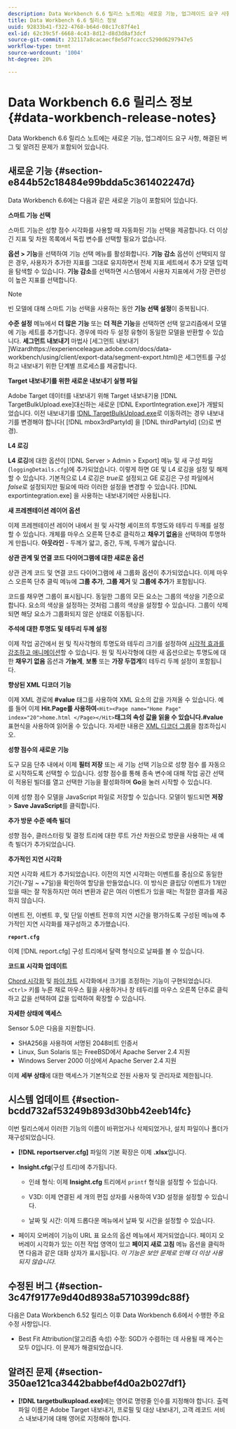 ```yaml
---
description: Data Workbench 6.6 릴리스 노트에는 새로운 기능, 업그레이드 요구 사항, 해결된 버그 및 알려진 문제가 포함되어 있습니다.
title: Data Workbench 6.6 릴리스 정보
uuid: 92833b41-f322-4768-b64d-08c17c87f4e1
exl-id: 62c39c5f-6668-4c43-8d12-d8d3d8af3dcf
source-git-commit: 232117a8cacaecf8e5d7fcaccc5290d6297947e5
workflow-type: tm+mt
source-wordcount: '1004'
ht-degree: 20%

---
```


# Data Workbench 6.6 릴리스 정보{#data-workbench-release-notes}

Data Workbench 6.6 릴리스 노트에는 새로운 기능, 업그레이드 요구 사항, 해결된 버그 및 알려진 문제가 포함되어 있습니다.

## 새로운 기능 {#section-e844b52c18484e99bdda5c361402247d}

Data Workbench 6.6에는 다음과 같은 새로운 기능이 포함되어 있습니다.

**스마트 기능 선택**

스마트 기능은 성향 점수 시각화를 사용할 때 자동화된 기능 선택을 제공합니다. 더 이상 긴 지표 및 차원 목록에서 독립 변수를 선택할 필요가 없습니다.

**옵션 > 기능**&#x200B;을 선택하여 기능 선택 메뉴를 활성화합니다. **기능 감소** 옵션이 선택되지 않은 경우, 사용자가 추가한 지표를 그대로 유지하면서 전체 지표 세트에서 추가 모델 입력을 탐색할 수 있습니다. **기능 감소**&#x200B;를 선택하면 시스템에서 사용자 지표에서 가장 관련성이 높은 지표를 선택합니다.

>[!NOTE]
>
>빈 모델에 대해 스마트 기능 선택을 사용하는 동안 **기능 선택 설정**&#x200B;이 중복됩니다.

**수준 설정** 메뉴에서 **더 많은 기능** 또는 **더 적은 기능**을 선택하면 선택 알고리즘에서 모델에 기능 세트를 추가합니다. 경우에 따라 두 설정 유형이 동일한 모델을 반환할 수 있습니다.
**세그먼트 내보내기** 마법사 [세그먼트 내보내기 ]Wizardhttps://experienceleague.adobe.com/docs/data-workbench/using/client/export-data/segment-export.html)은 세그먼트를 구성하고 내보내기 위한 단계별 프로세스를 제공합니다.

**Target 내보내기를 위한 새로운 내보내기 실행 파일**

Adobe Target 데이터를 내보내기 위해 Target 내보내기용 [!DNL TargetBulkUpload.exe]대신하는 새로운 [!DNL ExportIntegration.exe]가 개발되었습니다. 이전 내보내기를 [!DNL TargetBulkUpload.exe](으)로 이동하려는 경우 내보내기를 변경해야 합니다( [!DNL mbox3rdPartyId] 을 [!DNL thirdPartyId] (으)로 변경).

**L4 로깅**

**L4 로깅**&#x200B;에 대한 옵션이 [!DNL Server > Admin > Export] 메뉴 및 새 구성 파일(`loggingDetails.cfg`)에 추가되었습니다. 이렇게 하면 GE 및 L4 로깅을 설정 및 해제할 수 있습니다. 기본적으로 L4 로깅은 *true*&#x200B;로 설정되고 GE 로깅은 구성 파일에서 *false*&#x200B;로 설정되지만 필요에 따라 이러한 설정을 변경할 수 있습니다. [!DNL exportintegration.exe] 을 사용하는 내보내기에만 사용됩니다.

**새 프레젠테이션 레이어 옵션**

이제 프레젠테이션 레이어 내에서 원 및 사각형 셰이프의 투명도와 테두리 두께를 설정할 수 있습니다. 개체를 마우스 오른쪽 단추로 클릭하고 **채우기 없음**&#x200B;을 선택하여 투명하게 만듭니다. **아웃라인** - 두께가 얇고, 중간, 두께, 두께가 얇습니다.

**상관 관계 및 연결 코드 다이어그램에 대한 새로운 옵션**

상관 관계 코드 및 연결 코드 다이어그램에 새 그룹화 옵션이 추가되었습니다. 이제 마우스 오른쪽 단추 클릭 메뉴에 **그룹 추가**, **그룹 제거** 및 **그룹에 추가**&#x200B;가 포함됩니다.

코드를 채우면 그룹이 표시됩니다. 동일한 그룹의 모든 요소는 그룹의 색상을 기준으로 합니다. 요소의 색상을 설정하는 것처럼 그룹의 색상을 설정할 수 있습니다. 그룹이 삭제되면 해당 요소가 그룹화되지 않은 상태로 이동됩니다.

**주석에 대한 투명도 및 테두리 두께 설정**

이제 작업 공간에서 원 및 직사각형의 투명도와 테두리 크기를 설정하여 [시각적 효과를 강조하고 애니메이션](../../home/c-get-started/c-vis/c-present-layer.md#concept-1235f55dfeb14e0898a1cbc13a827f67)할 수 있습니다. 원 및 직사각형에 대한 새 옵션으로는 투명도에 대한 **채우기 없음** 옵션과 **가늘게**, **보통** 또는 **가장 두껍게**&#x200B;의 테두리 두께 설정이 포함됩니다.

**향상된 XML 디코더 기능**

이제 XML 경로에 **#value** 태그를 사용하여 XML 요소의 값을 가져올 수 있습니다. 예를 들어 이제 **Hit.Page를 사용하여&#x200B;**`<Hit><Page name="Home Page" index="20">home.html </Page></Hit>`**태그의 속성 값을 읽을 수 있습니다.#value** 표현식을 사용하여 읽어올 수 있습니다. 자세한 내용은 [XML 디코더 그룹](../../home/c-dataset-const-proc/c-dataset-inc-files/c-types-dataset-inc-files/c-log-proc-dataset-inc-files/c-xml-dec-grps.md#concept-5eda5ab253724674832f6951e2a0d1c3)을 참조하십시오.

**성향 점수의 새로운 기능**

도구 모음 단추 내에서 이제 **필터 저장** 또는 새 기능 선택 기능으로 성향 점수 를 자동으로 시작하도록 선택할 수 있습니다. 성향 점수를 통해 종속 변수에 대해 작업 공간 선택이 적용된 빌더를 열고 선택한 기능을 활성화하며 **Go**&#x200B;을 눌러 시작할 수 있습니다.

이제 성향 점수 모델을 JavaScript 파일로 저장할 수 있습니다. 모델이 빌드되면 **저장** > **Save JavaScript**&#x200B;를 클릭합니다.

**추가 방문 수준 예측 빌더**

성향 점수, 클러스터링 및 결정 트리에 대한 루트 가산 차원으로 방문을 사용하는 새 예측 빌더가 추가되었습니다.

**추가적인 지연 시각화**

지연 시각화 세트가 추가되었습니다. 이전의 지연 시각화는 이벤트를 중심으로 동일한 기간(-7일 ~ +7일)을 확인하여 할당을 만들었습니다. 이 방식은 클립당 이벤트가 1개만 있을 때는 잘 작동하지만 여러 변환과 같은 여러 이벤트가 있을 때는 적절한 결과를 제공하지 않습니다.

이벤트 전, 이벤트 후, 및 단일 이벤트 전후의 지연 시간을 평가하도록 구성된 메뉴에 추가적인 지연 시각화를 재구성하고 추가했습니다.

**`report.cfg`**

이제 [!DNL report.cfg] 구성 트리에서 달력 형식으로 날짜를 볼 수 있습니다.

**코드표 시각화 업데이트**

[Chord 시각화](../../home/c-get-started/c-analysis-vis/c-chord-visualization.md#concept-ca600beb11674f3bb2696edf41f1dda9) 및 [파이 차트](../../home/c-get-started/c-analysis-vis/c-pie-chart.md#concept-65bd6e41ee814684a7f53ea69142f21c) 시각화에서 크기를 조정하는 기능이 구현되었습니다. `<Ctrl>` 키를 누른 채로 마우스 휠을 사용하거나 창 테두리를 마우스 오른쪽 단추로 클릭하고 값을 선택하여 값을 입력하여 확장할 수 있습니다.

**자세한 상태에 액세스**

Sensor 5.0은 다음을 지원합니다.

* SHA256을 사용하여 서명된 2048비트 인증서
* Linux, Sun Solaris 또는 FreeBSD에서 Apache Server 2.4 지원
* Windows Server 2000 이상에서 Apache Server 2.4 지원

이제 **세부 상태**&#x200B;에 대한 액세스가 기본적으로 전원 사용자 및 관리자로 제한됩니다.

## 시스템 업데이트 {#section-bcdd732af53249b893d30bb42eeb14fc}

이번 릴리스에서 이러한 기능의 이름이 바뀌었거나 삭제되었거나, 설치 파일이나 폴더가 재구성되었습니다.

* **[!DNL reportserver.cfg]** 파일의 기본 확장은 이제 **.xlsx**&#x200B;입니다.

* **Insight.cfg**(구성 트리)에 추가됩니다.

   * 인쇄 형식: 이제 **Insight.cfg** 트리에서 `printf` 형식을 설정할 수 있습니다.

   * V3D: 이제 연결된 세 개의 편집 상자를 사용하여 V3D 설정을 설정할 수 있습니다.
   * 날짜 및 시간: 이제 드롭다운 메뉴에서 날짜 및 시간을 설정할 수 있습니다.

* 페이지 오버레이 기능이 URL 표 요소의 옵션 메뉴에서 제거되었습니다. 페이지 오버레이 시각화가 있는 이전 작업 영역이 있고 **페이지 새로 고침** 메뉴 옵션을 클릭하면 다음과 같은 대화 상자가 표시됩니다. *이 기능은 보안 문제로 인해 더 이상 사용되지 않습니다*.

## 수정된 버그 {#section-3c47f9177e9d40d8938a5710399dc88f}

다음은 Data Workbench 6.52 릴리스 이후 Data Workbench 6.6에서 수행한 주요 수정 사항입니다.

* Best Fit Attribution(알고리즘 속성) 수정: SGD가 수렴하는 데 사용될 때 계수는 모두 0입니다. 이 문제가 해결되었습니다.

## 알려진 문제 {#section-350ae121ca3442babbef4d0a2b027df1}

* **[!DNL targetbulkupload.exe]**&#x200B;에는 영어로 명령줄 인수를 지정해야 합니다. 출력 파일 이름은 Adobe Target 내보내기, 프로필 및 대상 내보내기, 고객 레코드 서비스 내보내기에 대해 영어로 지정해야 합니다.
